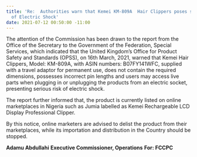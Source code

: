 ```yaml
---
title: 'Re:  Authorities warn that Kemei KM-809A  Hair Clippers poses serious risk
  of Electric Shock'
date: 2021-07-12 00:50:00 -11:00
---
```


The  attention of the Commission has been drawn to the report from the Office of the Secretary to the Government of the Federation, Special Services, which indicated that the United Kingdom’s Office for Product Safety and Standards (OPSS), on 16th  March, 2021, warned that Kemei Hair Clippers, Model:  KM-809A, with ASIN numbers: B07FY141WFC, supplied with a travel adaptor for permanent use, does not contain the required dimensions, possesses incorrect pin lengths and users may access live parts when plugging in or unplugging the products from an electric socket, presenting serious risk of electric shock.



The report further informed that, the product is currently listed on online marketplaces in Nigeria such as Jumia labelled as Kemei Rechargeable LCD Display Professional Clipper.


By this notice, online marketers are advised to delist the product from their marketplaces, while its importation and distribution in the Country should be stopped.




**Adamu Abdullahi**
**Executive Commissioner, Operations**
**For:  FCCPC**

